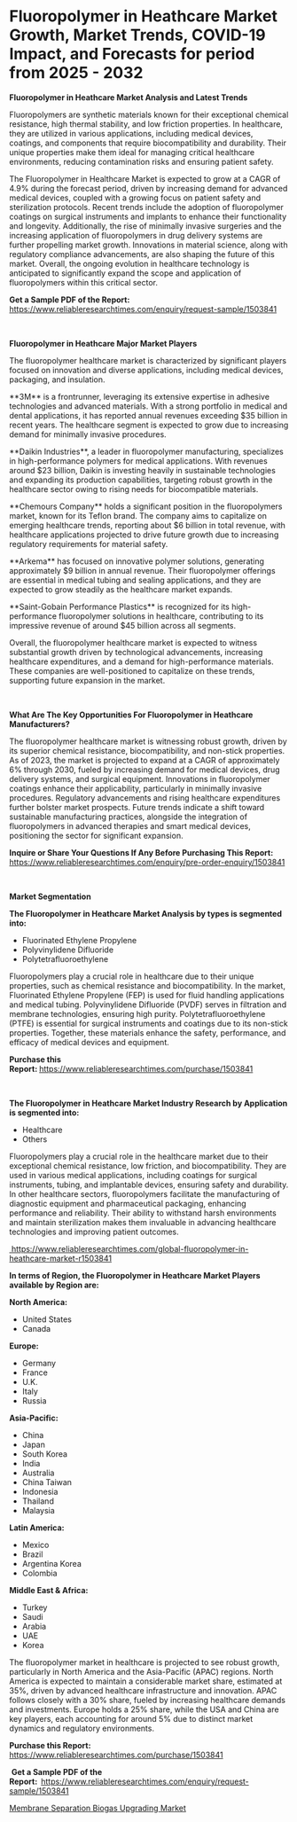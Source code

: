 <p><h1>Fluoropolymer in Heathcare Market Growth, Market Trends, COVID-19 Impact, and Forecasts for period from 2025 - 2032</h1></p><p><strong>Fluoropolymer in Heathcare Market Analysis and Latest Trends</strong></p>
<p><p>Fluoropolymers are synthetic materials known for their exceptional chemical resistance, high thermal stability, and low friction properties. In healthcare, they are utilized in various applications, including medical devices, coatings, and components that require biocompatibility and durability. Their unique properties make them ideal for managing critical healthcare environments, reducing contamination risks and ensuring patient safety.</p><p>The Fluoropolymer in Healthcare Market is expected to grow at a CAGR of 4.9% during the forecast period, driven by increasing demand for advanced medical devices, coupled with a growing focus on patient safety and sterilization protocols. Recent trends include the adoption of fluoropolymer coatings on surgical instruments and implants to enhance their functionality and longevity. Additionally, the rise of minimally invasive surgeries and the increasing application of fluoropolymers in drug delivery systems are further propelling market growth. Innovations in material science, along with regulatory compliance advancements, are also shaping the future of this market. Overall, the ongoing evolution in healthcare technology is anticipated to significantly expand the scope and application of fluoropolymers within this critical sector.</p></p>
<p><strong>Get a Sample PDF of the Report:&nbsp;</strong> <a href="https://www.reliableresearchtimes.com/enquiry/request-sample/1503841?utm_campaign=2220&utm_medium=2&utm_source=Github&utm_content=ia&utm_term=28022025&utm_id=fluoropolymer-in-heathcare">https://www.reliableresearchtimes.com/enquiry/request-sample/1503841</a></p>
<p>&nbsp;</p>
<p><strong>Fluoropolymer in Heathcare Major Market Players</strong></p>
<p><p>The fluoropolymer healthcare market is characterized by significant players focused on innovation and diverse applications, including medical devices, packaging, and insulation.</p><p>**3M** is a frontrunner, leveraging its extensive expertise in adhesive technologies and advanced materials. With a strong portfolio in medical and dental applications, it has reported annual revenues exceeding $35 billion in recent years. The healthcare segment is expected to grow due to increasing demand for minimally invasive procedures.</p><p>**Daikin Industries**, a leader in fluoropolymer manufacturing, specializes in high-performance polymers for medical applications. With revenues around $23 billion, Daikin is investing heavily in sustainable technologies and expanding its production capabilities, targeting robust growth in the healthcare sector owing to rising needs for biocompatible materials.</p><p>**Chemours Company** holds a significant position in the fluoropolymers market, known for its Teflon brand. The company aims to capitalize on emerging healthcare trends, reporting about $6 billion in total revenue, with healthcare applications projected to drive future growth due to increasing regulatory requirements for material safety.</p><p>**Arkema** has focused on innovative polymer solutions, generating approximately $9 billion in annual revenue. Their fluoropolymer offerings are essential in medical tubing and sealing applications, and they are expected to grow steadily as the healthcare market expands.</p><p>**Saint-Gobain Performance Plastics** is recognized for its high-performance fluoropolymer solutions in healthcare, contributing to its impressive revenue of around $45 billion across all segments. </p><p>Overall, the fluoropolymer healthcare market is expected to witness substantial growth driven by technological advancements, increasing healthcare expenditures, and a demand for high-performance materials. These companies are well-positioned to capitalize on these trends, supporting future expansion in the market.</p></p>
<p>&nbsp;</p>
<p><strong>What Are The Key Opportunities For Fluoropolymer in Heathcare Manufacturers?</strong></p>
<p><p>The fluoropolymer healthcare market is witnessing robust growth, driven by its superior chemical resistance, biocompatibility, and non-stick properties. As of 2023, the market is projected to expand at a CAGR of approximately 6% through 2030, fueled by increasing demand for medical devices, drug delivery systems, and surgical equipment. Innovations in fluoropolymer coatings enhance their applicability, particularly in minimally invasive procedures. Regulatory advancements and rising healthcare expenditures further bolster market prospects. Future trends indicate a shift toward sustainable manufacturing practices, alongside the integration of fluoropolymers in advanced therapies and smart medical devices, positioning the sector for significant expansion.</p></p>
<p><strong>Inquire or Share Your Questions If Any Before Purchasing This Report:</strong> <a href="https://www.reliableresearchtimes.com/enquiry/pre-order-enquiry/1503841?utm_campaign=2220&utm_medium=2&utm_source=Github&utm_content=ia&utm_term=28022025&utm_id=fluoropolymer-in-heathcare">https://www.reliableresearchtimes.com/enquiry/pre-order-enquiry/1503841</a></p>
<p>&nbsp;</p>
<p><strong>Market Segmentation</strong></p>
<p><strong>The Fluoropolymer in Heathcare Market Analysis by types is segmented into:</strong></p>
<p><ul><li>Fluorinated Ethylene Propylene</li><li>Polyvinylidene Difluoride</li><li>Polytetrafluoroethylene</li></ul></p>
<p><p>Fluoropolymers play a crucial role in healthcare due to their unique properties, such as chemical resistance and biocompatibility. In the market, Fluorinated Ethylene Propylene (FEP) is used for fluid handling applications and medical tubing. Polyvinylidene Difluoride (PVDF) serves in filtration and membrane technologies, ensuring high purity. Polytetrafluoroethylene (PTFE) is essential for surgical instruments and coatings due to its non-stick properties. Together, these materials enhance the safety, performance, and efficacy of medical devices and equipment.</p></p>
<p><strong>Purchase this Report:&nbsp;</strong><a href="https://www.reliableresearchtimes.com/purchase/1503841?utm_campaign=2220&utm_medium=2&utm_source=Github&utm_content=ia&utm_term=28022025&utm_id=fluoropolymer-in-heathcare">https://www.reliableresearchtimes.com/purchase/1503841</a></p>
<p>&nbsp;</p>
<p><strong>The Fluoropolymer in Heathcare Market Industry Research by Application is segmented into:</strong></p>
<p><ul><li>Healthcare</li><li>Others</li></ul></p>
<p><p>Fluoropolymers play a crucial role in the healthcare market due to their exceptional chemical resistance, low friction, and biocompatibility. They are used in various medical applications, including coatings for surgical instruments, tubing, and implantable devices, ensuring safety and durability. In other healthcare sectors, fluoropolymers facilitate the manufacturing of diagnostic equipment and pharmaceutical packaging, enhancing performance and reliability. Their ability to withstand harsh environments and maintain sterilization makes them invaluable in advancing healthcare technologies and improving patient outcomes.</p></p>
<p><a href="https://www.reliableresearchtimes.com/global-fluoropolymer-in-heathcare-market-r1503841?utm_campaign=2220&utm_medium=2&utm_source=Github&utm_content=ia&utm_term=28022025&utm_id=fluoropolymer-in-heathcare">&nbsp;https://www.reliableresearchtimes.com/global-fluoropolymer-in-heathcare-market-r1503841</a></p>
<p><strong>In terms of Region, the Fluoropolymer in Heathcare Market Players available by Region are:</strong></p>
<p>
    <p> <strong> North America: </strong>
        <ul>
            <li>United States</li>
            <li>Canada</li>
        </ul>
        </p> 
    <p> <strong> Europe: </strong>
        <ul>
            <li>Germany</li>
            <li>France</li>
            <li>U.K.</li>
            <li>Italy</li>
            <li>Russia</li>
        </ul>
        </p> 
    <p> <strong> Asia-Pacific: </strong>
        <ul>
            <li>China</li>
            <li>Japan</li>
            <li>South Korea</li>
            <li>India</li>
            <li>Australia</li>
            <li>China Taiwan</li>
            <li>Indonesia</li>
            <li>Thailand</li>
            <li>Malaysia</li>
        </ul>
        </p> 
    <p> <strong> Latin America: </strong>
        <ul>
            <li>Mexico</li>
            <li>Brazil</li>
            <li>Argentina Korea</li>
            <li>Colombia</li>
        </ul>
        </p> 
    <p> <strong> Middle East & Africa: </strong>
        <ul>
            <li>Turkey</li>
            <li>Saudi</li>
            <li>Arabia</li>
            <li>UAE</li>
            <li>Korea</li>
        </ul>
    </p>
    </p>
<p><p>The fluoropolymer market in healthcare is projected to see robust growth, particularly in North America and the Asia-Pacific (APAC) regions. North America is expected to maintain a considerable market share, estimated at 35%, driven by advanced healthcare infrastructure and innovation. APAC follows closely with a 30% share, fueled by increasing healthcare demands and investments. Europe holds a 25% share, while the USA and China are key players, each accounting for around 5% due to distinct market dynamics and regulatory environments.</p></p>
<p><strong>Purchase this Report: </strong><a href="https://www.reliableresearchtimes.com/purchase/1503841?utm_campaign=2220&utm_medium=2&utm_source=Github&utm_content=ia&utm_term=28022025&utm_id=fluoropolymer-in-heathcare">https://www.reliableresearchtimes.com/purchase/1503841</a></p>
<p>&nbsp;<strong>Get a Sample PDF of the Report:&nbsp;&nbsp;</strong><a href="https://www.reliableresearchtimes.com/enquiry/request-sample/1503841?utm_campaign=2220&utm_medium=2&utm_source=Github&utm_content=ia&utm_term=28022025&utm_id=fluoropolymer-in-heathcare">https://www.reliableresearchtimes.com/enquiry/request-sample/1503841</a></p>
<p><strong></strong></p>
<p><p><a href="https://github.com/paullsiskec4/Market-Research-Report-List-1/blob/main/membrane-separation-biogas-upgrading-market.md?utm_campaign=2220&utm_medium=2&utm_source=Github&utm_content=ia&utm_term=28022025&utm_id=fluoropolymer-in-heathcare">Membrane Separation Biogas Upgrading Market</a></p></p>